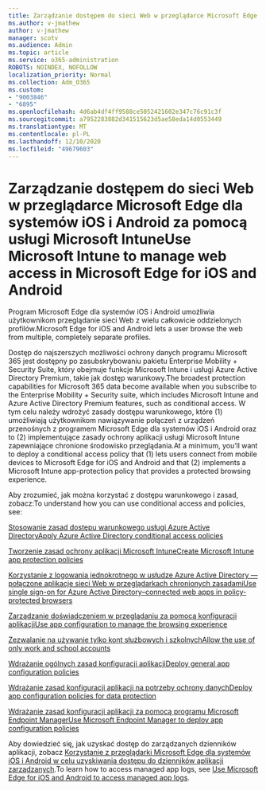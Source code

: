 ```yaml
---
title: Zarządzanie dostępem do sieci Web w przeglądarce Microsoft Edge dla systemów iOS i Android za pomocą usługi Microsoft Intune
ms.author: v-jmathew
author: v-jmathew
manager: scotv
ms.audience: Admin
ms.topic: article
ms.service: o365-administration
ROBOTS: NOINDEX, NOFOLLOW
localization_priority: Normal
ms.collection: Adm_O365
ms.custom:
- "9003846"
- "6895"
ms.openlocfilehash: 4d6ab4df4ff9588ce5052421602e347c76c91c3f
ms.sourcegitcommit: a7952283882d341515623d5ae58eda14d0553449
ms.translationtype: MT
ms.contentlocale: pl-PL
ms.lasthandoff: 12/10/2020
ms.locfileid: "49679603"
---
```

# <a name="use-microsoft-intune-to-manage-web-access-in-microsoft-edge-for-ios-and-android"></a><span data-ttu-id="6db23-102">Zarządzanie dostępem do sieci Web w przeglądarce Microsoft Edge dla systemów iOS i Android za pomocą usługi Microsoft Intune</span><span class="sxs-lookup"><span data-stu-id="6db23-102">Use Microsoft Intune to manage web access in Microsoft Edge for iOS and Android</span></span>

<span data-ttu-id="6db23-103">Program Microsoft Edge dla systemów iOS i Android umożliwia użytkownikom przeglądanie sieci Web z wielu całkowicie oddzielonych profilów.</span><span class="sxs-lookup"><span data-stu-id="6db23-103">Microsoft Edge for iOS and Android lets a user browse the web from multiple, completely separate profiles.</span></span>

<span data-ttu-id="6db23-104">Dostęp do najszerszych możliwości ochrony danych programu Microsoft 365 jest dostępny po zasubskrybowaniu pakietu Enterprise Mobility + Security Suite, który obejmuje funkcje Microsoft Intune i usługi Azure Active Directory Premium, takie jak dostęp warunkowy.</span><span class="sxs-lookup"><span data-stu-id="6db23-104">The broadest protection capabilities for Microsoft 365 data become available when you subscribe to the Enterprise Mobility + Security suite, which includes Microsoft Intune and Azure Active Directory Premium features, such as conditional access.</span></span> <span data-ttu-id="6db23-105">W tym celu należy wdrożyć zasady dostępu warunkowego, które (1) umożliwiają użytkownikom nawiązywanie połączeń z urządzeń przenośnych z programem Microsoft Edge dla systemów iOS i Android oraz to (2) implementujące zasady ochrony aplikacji usługi Microsoft Intune zapewniające chronione środowisko przeglądania.</span><span class="sxs-lookup"><span data-stu-id="6db23-105">At a minimum, you’ll want to deploy a conditional access policy that (1) lets users connect from mobile devices to Microsoft Edge for iOS and Android and that (2) implements a Microsoft Intune app-protection policy that provides a protected browsing experience.</span></span>

<span data-ttu-id="6db23-106">Aby zrozumieć, jak można korzystać z dostępu warunkowego i zasad, zobacz:</span><span class="sxs-lookup"><span data-stu-id="6db23-106">To understand how you can use conditional access and policies, see:</span></span>

[<span data-ttu-id="6db23-107">Stosowanie zasad dostępu warunkowego usługi Azure Active Directory</span><span class="sxs-lookup"><span data-stu-id="6db23-107">Apply Azure Active Directory conditional access policies</span></span>](https://go.microsoft.com/fwlink/?linkid=2132481)

[<span data-ttu-id="6db23-108">Tworzenie zasad ochrony aplikacji Microsoft Intune</span><span class="sxs-lookup"><span data-stu-id="6db23-108">Create Microsoft Intune app protection policies</span></span>](https://go.microsoft.com/fwlink/?linkid=2132651)

[<span data-ttu-id="6db23-109">Korzystanie z logowania jednokrotnego w usłudze Azure Active Directory — połączone aplikacje sieci Web w przeglądarkach chronionych zasadami</span><span class="sxs-lookup"><span data-stu-id="6db23-109">Use single sign-on for Azure Active Directory–connected web apps in policy-protected browsers</span></span>](https://go.microsoft.com/fwlink/?linkid=2132482)

[<span data-ttu-id="6db23-110">Zarządzanie doświadczeniem w przeglądaniu za pomocą konfiguracji aplikacji</span><span class="sxs-lookup"><span data-stu-id="6db23-110">Use app configuration to manage the browsing experience</span></span>](https://go.microsoft.com/fwlink/?linkid=2132483)

[<span data-ttu-id="6db23-111">Zezwalanie na używanie tylko kont służbowych i szkolnych</span><span class="sxs-lookup"><span data-stu-id="6db23-111">Allow the use of only work and school accounts</span></span>](https://go.microsoft.com/fwlink/?linkid=2132652)

[<span data-ttu-id="6db23-112">Wdrażanie ogólnych zasad konfiguracji aplikacji</span><span class="sxs-lookup"><span data-stu-id="6db23-112">Deploy general app configuration policies</span></span>](https://go.microsoft.com/fwlink/?linkid=2132653)

[<span data-ttu-id="6db23-113">Wdrażanie zasad konfiguracji aplikacji na potrzeby ochrony danych</span><span class="sxs-lookup"><span data-stu-id="6db23-113">Deploy app configuration policies for data protection</span></span>](https://go.microsoft.com/fwlink/?linkid=2132654)

[<span data-ttu-id="6db23-114">Wdrażanie zasad konfiguracji aplikacji za pomocą programu Microsoft Endpoint Manager</span><span class="sxs-lookup"><span data-stu-id="6db23-114">Use Microsoft Endpoint Manager to deploy app configuration policies</span></span>](https://go.microsoft.com/fwlink/?linkid=2132707)

<span data-ttu-id="6db23-115">Aby dowiedzieć się, jak uzyskać dostęp do zarządzanych dzienników aplikacji, zobacz [Korzystanie z przeglądarki Microsoft Edge dla systemów iOS i Android w celu uzyskiwania dostępu do dzienników aplikacji zarządzanych](https://go.microsoft.com/fwlink/?linkid=2132578).</span><span class="sxs-lookup"><span data-stu-id="6db23-115">To learn how to access managed app logs, see [Use Microsoft Edge for iOS and Android to access managed app logs](https://go.microsoft.com/fwlink/?linkid=2132578).</span></span>
